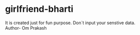 # girlfriend-bharti<br>
It is created just for fun purpose. Don`t input your senstive data.<br>
Author- Om Prakash
